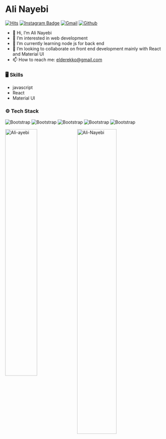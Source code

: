 # Ali Nayebi

[![Hits](https://hits.seeyoufarm.com/api/count/incr/badge.svg?url=https%3A%2F%2Fgithub.com%2Fhejazizo%2Fhejazizo&count_bg=%2379C83D&title_bg=%23555555&icon=&icon_color=%23E7E7E7&title=Profile+Views&edge_flat=false)](https://hits.seeyoufarm.com)
[![Instagram Badge](https://img.shields.io/badge/-Instagram-purple?logo=instagram&logoColor=white&link=https://instagram.com/ali_.nb/)](https://www.instagram.com/ali_.nb)
[![Gmail](https://img.shields.io/badge/-Gmail-c14438?style=flat&logo=Gmail&logoColor=white)](mailto:elderekkoo@gmail.com)
[![Github](https://img.shields.io/github/followers/hejazizo?label=Follow&style=social)](https://github.com/Ali-Nayebi)

- 👋 Hi, I’m Ali Nayebi
- 👀 I’m interested in web development
- 🌱 I’m currently learning node js for back end 
- 💞️ I’m looking to collaborate on front end development mainly with React and Material UI 
- 📫 How to reach me:  elderekko@gmail.com


### 🖥 Skills

- javascript
- React
- Material UI
### ⚙️ Tech Stack

![Bootstrap](https://img.shields.io/badge/JavaScript-F7DF11?logo=javascript&color=353535&style=flat-square) ![Bootstrap](https://img.shields.io/badge/-ReactJs-61DAFB?logo=react&color=353535&style=flat-square) ![Bootstrap](https://img.shields.io/badge/Node.js-43853D?logo=node.js&color=353535&style=flat-square) ![Bootstrap](https://img.shields.io/badge/-Linux-grey?style=flat-square&logo=linux&color=353535) ![Bootstrap](https://img.shields.io/badge/-Visual%20Studio%20Code-05122A?style=flat-square&logo=Visual-Studio-Code&color=353535)

<div>
  <img width="45%" align="left" src="https://github-readme-stats.vercel.app/api/top-langs?username=Ali-Nayebi&show_icons=true&locale=en&layout=compact" alt="Ali-ayebi" />
  <img width="50%"  src="https://github-readme-streak-stats.herokuapp.com/?user=Ali-Nayebi&" alt="Ali-Nayebi" />
</div>
